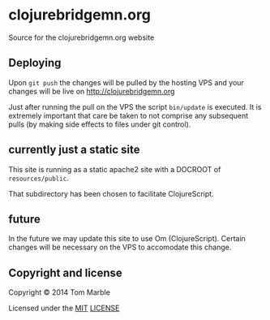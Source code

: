 # clojurebridgemn.org

Source for the clojurebridgemn.org website

## Deploying

Upon ```git push``` the changes will be pulled by the hosting VPS
and your changes will be live on http://clojurebridgemn.org

Just after running the pull on the VPS the script ```bin/update```
is executed. It is extremely important that care be taken to
not comprise any subsequent pulls (by making side effects to
files under git control).

## currently just a static site

This site is running as a static apache2 site with a
DOCROOT of ```resources/public```.

That subdirectory has been chosen to facilitate ClojureScript.

## future

In the future we may update this site to use Om (ClojureScript).
Certain changes will be necessary on the VPS to accomodate this change.

## Copyright and license

Copyright © 2014 Tom Marble

Licensed under the [MIT](http://opensource.org/licenses/MIT) [LICENSE](LICENSE)
